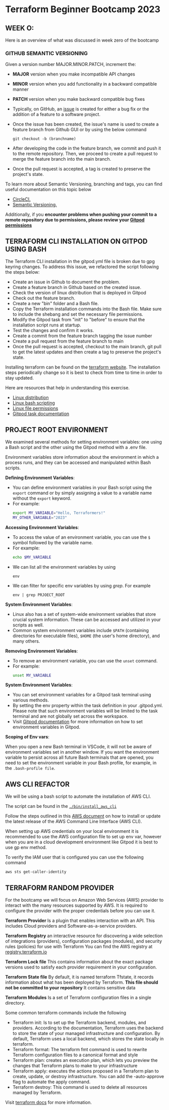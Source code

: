 # Terraform Beginner Bootcamp 2023


## WEEK O:
Here is an overview of what was discussed in week zero of the bootcamp

### GITHUB SEMANTIC VERSIONING
Given a version number MAJOR.MINOR.PATCH, increment the:

- **MAJOR** version when you make incompatible API changes
- **MINOR** version when you add functionality in a backward compatible manner
- **PATCH** version when you make backward compatible bug fixes

- Typically, on GitHub, an [issue](https://docs.github.com/en/issues/tracking-your-work-with-issues/about-issues) is created for either a bug fix or the addition of a feature to a software project. 
- Once the issue has been created, the issue's name is used to create a feature branch from Github GUI or by using the below command
    ```git
    git checkout -b (branchname)
    ```
- After developing the code in the feature branch, we commit and push it to the remote repository. Then, we proceed to create a pull request to merge the feature branch into the main branch.
- Once the pull request is accepted, a tag is created to preserve the project's state.

To learn more about Semantic Versioning, branching and tags, you can find useful documentation on this topic below
- [CircleCI.](https://circleci.com/blog/git-tags-vs-branches/)
- [Semantic Versioning.](https://semver.org/)

Additionally, if you **encounter problems when pushing your commit to a remote repository due to permissions, please review your [Gitpod permissions](https://www.gitpod.io/docs/configure/authentication/github)**

## TERRAFORM CLI INSTALLATION ON GITPOD USING BASH
The Terraform CLI installation in the gitpod.yml file is broken due to gpg keyring changes. To address this issue, we refactored the script following the steps below:

- Create an issue in Github to document the problem.
- Create a feature branch in Github based on the created issue.
- Check the version of linux distribution that is deployed in Gitpod
- Check out the feature branch.
- Create a new "bin" folder and a Bash file.
- Copy the Terraform installation commands into the Bash file. Make sure to include the shebang and set the necessary file permissions.
- Modify the Gitpod task from "init" to "before" to ensure that the installation script runs at startup.
- Test the changes and confirm it works.
- Create a commit from the feature branch tagging the issue number
- Create a pull request from the feature branch to main
- Once the pull request is accepted, checkout to the main branch, git pull to get the latest updates and then create a tag to preserve the project's state.
 
Installing terraform can be found on the [terraform website](https://developer.hashicorp.com/terraform/tutorials/aws-get-started/install-cli). The installation steps periodically change so it is best to check from time to time in order to stay updated.

Here are resources that help in understanding this exercise. 
- [Linux distribution](https://www.linux.com/training-tutorials/how-find-your-linux-version-or-distro-release-and-why-it-matters/)
- [Linux bash scripting](https://www.linuxfoundation.org/blog/blog/classic-sysadmin-writing-a-simple-bash-script)
- [Linux file permissions](https://www.linuxfoundation.org/blog/blog/classic-sysadmin-understanding-linux-file-permissions)
- [Gitpod task documentation](https://www.gitpod.io/docs/configure/workspaces/tasks)

## PROJECT ROOT ENVIRONMENT
We examined several methods for setting environment variables: one using a Bash script and the other using the Gitpod method with a .env file.

Environment variables store information about the environment in which a process runs, and they can be accessed and manipulated within Bash scripts.


**Defining Environment Variables**:
   - You can define environment variables in your Bash script using the `export` command or by simply assigning a value to a variable name without the `export` keyword.
   - For example:
     ```bash
     export MY_VARIABLE="Hello, Terraformers!"
     MY_OTHER_VARIABLE="2023"
     ```
 **Accessing Environment Variables**:
   - To access the value of an environment variable, you can use the `$` symbol followed by the variable name.
   - For example:
     ```bash
     echo $MY_VARIABLE
     ```
- We can list all the environment variables by using
    ```
    env
    ```
- We can filter for specific env variables by using *grep*. For example
    ```
    env | grep PRJOECT_ROOT
    ```
 **System Environment Variables**:
   - Linux also has a set of system-wide environment variables that store crucial system information. These can be accessed and utilized in your scripts as well.
   - Common system environment variables include `$PATH` (containing directories for executable files), `$HOME` (the user's home directory), and many others.

 **Removing Environment Variables**:
   - To remove an environment variable, you can use the `unset` command.
   - For example:
     ```bash
     unset MY_VARIABLE
     ```
**System Environment Variables**:
- You can set environment variables for a Gitpod task terminal using various methods.
- By setting the env property within the task definition in your .gitpod.yml. Please note that such environment variables will be limited to the task terminal and are not globally set across the workspace.
- Visit [Gitpod documentation](https://www.gitpod.io/docs/configure/projects/environment-variables) for more information on how to set environment variables in Gitpod.

**Scoping of Env vars**:

When you open a new Bash terminal in VSCode, it will not be aware of environment variables set in another window. If you want the environment variable to persist across all future Bash terminals that are opened, you need to set the environment variable in your Bash profile, for example, in the `.bash-profile file`.

## AWS CLI REFACTOR
We will be using a bash script to automate the installation of AWS CLI.

The script can be found in the [`./bin/install_aws_cli`](./bin/install_aws_cli)

Follow the steps outlined in this [AWS document](https://docs.aws.amazon.com/cli/latest/userguide/getting-started-install.html) on how to install or update the latest release of the AWS Command Line Interface (AWS CLI).

When setting up AWS credentials on your local environment it is recommended to use the AWS configuration file to set up env var, however when you are in a cloud development environment like Gitpod it is best to use gp env method.

To verify the IAM user that is configured you can use the following command
```sh
aws sts get-caller-identity
```

## TERRAFORM RANDOM PROVIDER
For the bootcamp we will focus on Amazon Web Services (AWS) provider to interact with the many resources supported by AWS. It is required to configure the provider with the proper credentials before you can use it.

**Terraform Provider**
Is a plugin that enables interaction with an API. This includes Cloud providers and Software-as-a-service providers.

**Terraform Registry**
an interactive resource for discovering a wide selection of integrations (providers), configuration packages (modules), and security rules (policies) for use with Terraform
You can find the AWS registry at [registry.terraform.io](https://registry.terraform.io/providers/hashicorp/aws/latest/docs)

**Terraform Lock file**
This contains information about the exact package versions used to satisfy each provider requirement in your configuration.

**Terraform State file**
By default, it is named terraform Tfstate, it records information about what has been deployed by Terraform. **This file should not be committed to your repository** It contains sensitive data

**Terraform Modules**
Is a set of Terraform configuration files in a single directory.

Some common terraform commands include the following

- Terraform init: Is to set up the Terraform backend, modules, and providers. According to the documentation, Terraform uses the backend to store the state of your managed infrastructure and configuration. By default, Terraform uses a local backend, which stores the state locally in terraform.
- Terraform format: The terraform fmt command is used to rewrite Terraform configuration files to a canonical format and style
- Terraform plan: creates an execution plan, which lets you preview the changes that Terraform plans to make to your infrastructure
- Terraform apply: executes the actions proposed in a Terraform plan to create, update, or destroy infrastructure. You can add the -auto-approve flag to automate the apply command.
- Terraform destroy: This command is used to delete all resources managed by Terraform.

Visit [terraform docs](https://developer.hashicorp.com/terraform/docs) for more information.

